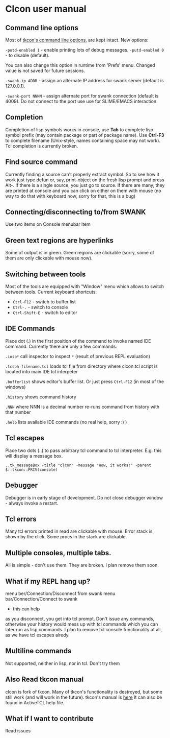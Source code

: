 Clcon user manual
===========

Command line options
--------------------
Most of [tkcon's command line options](http://tkcon.sourceforge.net/docs/start.html), are kept intact.
New options: 

```-putd-enabled 1``` - enable printing lots of debug messages. ```-putd-enabled 0``` - to disable (default).

You can also change this option in runtime from 'Prefs' menu. Changed value is not saved for future sessions. 

```-swank-ip ADDR``` - assign an alternate IP address for swank server (default is 127.0.0.1).

```-swank-port NNNN``` - assign alternate port for swank connection (default is 4009). Do not connect to the port use use for SLIME/EMACS interaction. 

Completion
----------
Completion of lisp symbols works in console, use **Tab** to complete lisp symbol prefix (may contain package or part of package name).
Use **Ctrl-F3** to complete filename (Unix-style, names containing space may not work). 
Tcl completion is currently broken. 

Find source command
-------------------
Currently finding a source can't properly extract symbol. So to see how it work just type
defun 
or, say, 
print-object 
on the fresh lisp prompt and press Alt-. 
If there is a single source, you just go to source. 
If there are many, they are printed at console and you can click on either on them with mouse (no way to do that
with keyboard now, sorry for that, this is a bug)

Connecting/disconnecting to/from SWANK
--------------------------------------
Use two items on Console menubar item

Green text regions are hyperlinks
---------------------------------
Some of output is in green. Green regions are clickable (sorry, some of them are only clickable with mouse now). 

Switching between tools
-----------------------
Most of the tools are equipped with "Window" menu which allows to switch between tools. Current keyboard shortcuts:

- `Ctrl-F12` - switch to buffer list
- `Ctrl-.` - switch to console
- `Ctrl-Shift-E` - switch to editor

IDE Commands
------------
Place dot (.) in the first position of the command to invoke named IDE command. Currently there are only a few commands:

```.insp*``` call inspector to inspect ```*``` (result of previous REPL evaluation)

```.tcsoh filename.tcl``` loads tcl file from directory where clcon.tcl script is located into main IDE tcl interpeter 

```.bufferlist``` shows editor's buffer list. Or just press `Ctrl-F12` (in most of the windows)

```.history``` shows command history

```.NNN``` where NNN is a decimal number re-runs command from history with that number

```.help``` lists available IDE commands (no real help, sorry :) )

Tcl escapes
-----------
Place two dots (..) to pass arbitrary tcl command to tcl interpreter. E.g. this will display a message box.

```
..tk_messageBox -title "clcon" -message "Wow, it works!" -parent $::tkcon::PRIV(console)
```

Debugger
--------
Debugger is in early stage of development. Do not close debugger window - always invoke a restart. 

Tcl errors
----------
Many tcl errors printed in read are clickable with mouse. Error stack is shown by the click. Some procs in the stack are clickable.

Multiple consoles, multiple tabs.
---------------------------------
All is simple - don't use them. They are broken. I plan remove them soon. 

What if my REPL hang up?
------------------------
menu ber/Connection/Disconnect from swank
menu bar/Connection/Connect to swank
- this can help

as you disconnect, you get into tcl prompt. Don't issue any commands, otherwise your history would mess up
with tcl commands which you can later run as lisp commands. I plan to remove tcl console functionality at all,
as we have tcl escapes alredy.

Multiline commands
------------------
Not supported, neither in lisp, nor in tcl. Don't try them

Also Read tkcon manual
----------------------
clcon is fork of tkcon. Many of tkcon's functionality is destroyed, but some still work (and will work in the future). 
tkcon's manual is [here](http://tkcon.sourceforge.net/docs/index.html)
It can also be found in ActiveTCL help file.
 
## What if I want to contribute
Read issues
